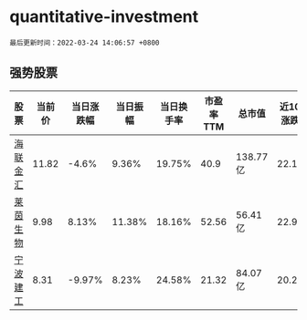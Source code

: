 # quantitative-investment

`最后更新时间：2022-03-24 14:06:57 +0800`

## 强势股票

|股票|当前价|当日涨跌幅|当日振幅|当日换手率|市盈率TTM|总市值|近10日涨跌幅|
|----|----|----|----|----|----|----|----|
|[海联金汇](https://xueqiu.com/S/SZ002537)|11.82|-4.6%|9.36%|19.75%|40.9|138.77亿|22.11%|
|[莱茵生物](https://xueqiu.com/S/SZ002166)|9.98|8.13%|11.38%|18.16%|52.56|56.41亿|22.91%|
|[宁波建工](https://xueqiu.com/S/SH601789)|8.31|-9.97%|8.23%|24.58%|21.32|84.07亿|20.26%|
